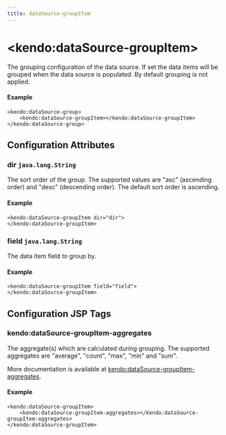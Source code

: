 ```yaml
---
title: dataSource-groupItem
---
```


# \<kendo:dataSource-groupItem\>

The grouping configuration of the data source. If set the data items will be grouped when the data source is populated. By default grouping is not applied.

#### Example
    <kendo:dataSource-group>
        <kendo:dataSource-groupItem></kendo:dataSource-groupItem>
    </kendo:dataSource-group>

## Configuration Attributes

### dir `java.lang.String`

The sort order of the group. The supported values are "asc" (ascending order) and "desc" (descending order). The default sort order is ascending.

#### Example
    <kendo:dataSource-groupItem dir="dir">
    </kendo:dataSource-groupItem>

### field `java.lang.String`

The data item field to group by.

#### Example
    <kendo:dataSource-groupItem field="field">
    </kendo:dataSource-groupItem>


##  Configuration JSP Tags

### kendo:dataSource-groupItem-aggregates

The aggregate(s) which are calculated during grouping. The supported aggregates are "average", "count", "max", "min" and "sum".

More documentation is available at [kendo:dataSource-groupItem-aggregates](/api/wrappers/jsp/datasource/groupitem-aggregates).

#### Example

    <kendo:dataSource-groupItem>
        <kendo:dataSource-groupItem-aggregates></kendo:dataSource-groupItem-aggregates>
    </kendo:dataSource-groupItem>

